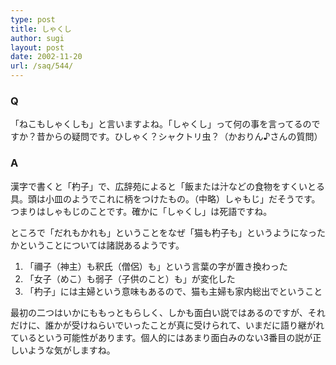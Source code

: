 ```yaml
---
type: post
title: しゃくし
author: sugi
layout: post
date: 2002-11-20
url: /saq/544/
---
```

### Q 

「ねこもしゃくしも」と言いますよね。「しゃくし」って何の事を言ってるのですか？昔からの疑問です。ひしゃく？シャクトリ虫？（かおりん♪さんの質問）

### A 

漢字で書くと「杓子」で、広辞苑によると「飯または汁などの食物をすくいとる具。頭は小皿のようでこれに柄をつけたもの。（中略）しゃもじ」だそうです。つまりはしゃもじのことです。確かに「しゃくし」は死語ですね。

ところで「だれもかれも」ということをなぜ「猫も杓子も」というようになったかということについては諸説あるようです。

  1. 「禰子（神主）も釈氏（僧侶）も」という言葉の字が置き換わった
  2. 「女子（めこ）も弱子（子供のこと）も」が変化した
  3. 「杓子」には主婦という意味もあるので、猫も主婦も家内総出でということ

最初の二つはいかにももっともらしく、しかも面白い説ではあるのですが、それだけに、誰かが受けねらいでいったことが真に受けられて、いまだに語り継がれているという可能性があります。個人的にはあまり面白みのない3番目の説が正しいような気がしますね。